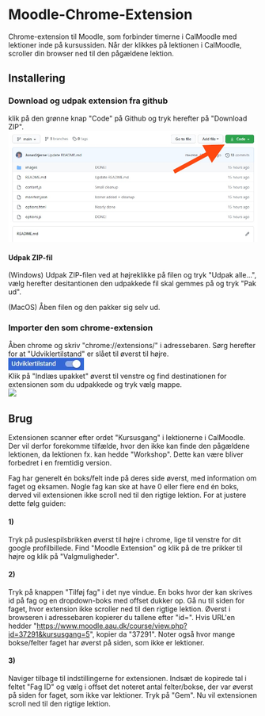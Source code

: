 # Moodle-Chrome-Extension
Chrome-extension til Moodle, som forbinder timerne i CalMoodle med lektioner inde på kursussiden. Når der klikkes på lektionen i CalMoodle, scroller din browser ned til den pågældene lektion.

## Installering
### Download og udpak extension fra github
klik på den grønne knap "Code" på Github og tryk herefter på "Download ZIP".
<br><img src="./images/download.jpg">

#### Udpak ZIP-fil
(Windows) Udpak ZIP-filen ved at højreklikke på filen og tryk "Udpak alle...", vælg herefter desitantionen den udpakkede fil skal gemmes på og tryk "Pak ud".

(MacOS) Åben filen og den pakker sig selv ud.

### Importer den som chrome-extension
Åben chrome og skriv "chrome://extensions/" i adressebaren. 
Sørg herefter for at "Udviklertilstand" er slået til øverst til højre.
<br><img src="./images/udviklingstilstand.JPG"><br>
Klik på "Indlæs upakket" øverst til venstre og find destinationen for extensionen som du udpakkede og tryk vælg mappe.
<br>
<img src="./images/indlæs_upakket.JPG">

## Brug
Extensionen scanner efter ordet "Kursusgang" i lektionerne i CalMoodle. Der vil derfor forekomme tilfælde, hvor den ikke kan finde den pågældene lektionen, da lektionen fx. kan hedde "Workshop". Dette kan være bliver forbedret i en fremtidig version.

Fag har generelt én boks/felt inde på deres side øverst, med information om faget og eksamen. Nogle fag kan ske at have 0 eller flere end én boks, derved vil extensionen ikke scroll ned til den rigtige lektion. For at justere dette følg guiden:


#### 1)
Tryk på puslespilsbrikken øverst til højre i chrome, lige til venstre for dit google profilbillede. Find "Moodle Extension" og klik på de tre prikker til højre og klik på "Valgmuligheder".

#### 2)
Tryk på knappen "Tilføj fag" i det nye vindue. En boks hvor der kan skrives id på fag og en dropdown-boks med offset dukker op. Gå nu til siden for faget, hvor extension ikke scroller ned til den rigtige lektion. Øverst i browseren i adressebaren kopierer du tallene efter "id=". Hvis URL'en hedder "https://www.moodle.aau.dk/course/view.php?id=37291&kursusgang=5", kopier da "37291".
Noter også hvor mange bokse/felter faget har øverst på siden, som ikke er lektioner.

#### 3)
Naviger tilbage til indstillingerne for extensionen. Indsæt de kopirede tal i feltet "Fag ID" og vælg i offset det noteret antal felter/bokse, der var øverst på siden for faget, som ikke var lektioner. Tryk på "Gem". Nu vil extensionen scroll ned til den rigtige lektion.
